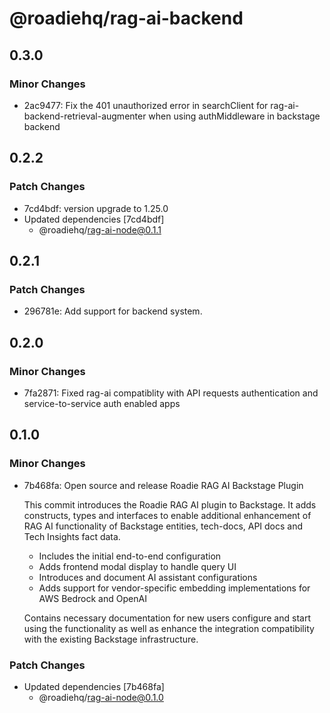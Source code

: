 # @roadiehq/rag-ai-backend

## 0.3.0

### Minor Changes

- 2ac9477: Fix the 401 unauthorized error in searchClient for rag-ai-backend-retrieval-augmenter when using authMiddleware in backstage backend

## 0.2.2

### Patch Changes

- 7cd4bdf: version upgrade to 1.25.0
- Updated dependencies [7cd4bdf]
  - @roadiehq/rag-ai-node@0.1.1

## 0.2.1

### Patch Changes

- 296781e: Add support for backend system.

## 0.2.0

### Minor Changes

- 7fa2871: Fixed rag-ai compatiblity with API requests authentication and service-to-service auth enabled apps

## 0.1.0

### Minor Changes

- 7b468fa: Open source and release Roadie RAG AI Backstage Plugin

  This commit introduces the Roadie RAG AI plugin to Backstage. It adds constructs, types and interfaces to enable additional enhancement of RAG AI functionality of Backstage entities, tech-docs, API docs and Tech Insights fact data.

  - Includes the initial end-to-end configuration
  - Adds frontend modal display to handle query UI
  - Introduces and document AI assistant configurations
  - Adds support for vendor-specific embedding implementations for AWS Bedrock and OpenAI

  Contains necessary documentation for new users configure and start using the functionality as well as enhance the integration compatibility with the existing Backstage infrastructure.

### Patch Changes

- Updated dependencies [7b468fa]
  - @roadiehq/rag-ai-node@0.1.0
